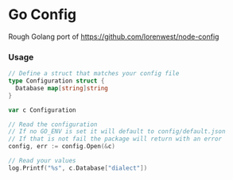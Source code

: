 # Go Config
Rough Golang port of https://github.com/lorenwest/node-config

### Usage
```go
// Define a struct that matches your config file
type Configuration struct {
  Database map[string]string
}

var c Configuration

// Read the configuration
// If no GO_ENV is set it will default to config/default.json
// If that is not fail the package will return with an error
config, err := config.Open(&c)

// Read your values
log.Printf("%s", c.Database["dialect"])
```
